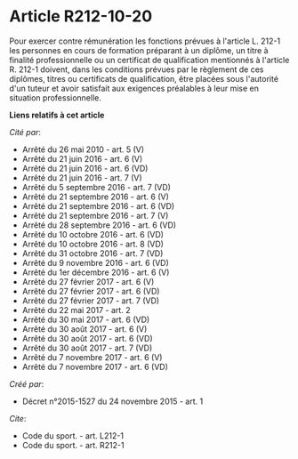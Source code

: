 # Article R212-10-20

Pour exercer contre rémunération les fonctions prévues à l'article L. 212-1 les personnes en cours de formation préparant à
un diplôme, un titre à finalité professionnelle ou un certificat de qualification mentionnés à l'article R. 212-1 doivent,
dans les conditions prévues par le règlement de ces diplômes, titres ou certificats de qualification, être placées sous
l'autorité d'un tuteur et avoir satisfait aux exigences préalables à leur mise en situation professionnelle.

**Liens relatifs à cet article**

_Cité par_:

  - Arrêté du 26 mai 2010 - art. 5 (V)
  - Arrêté du 21 juin 2016 - art. 6 (V)
  - Arrêté du 21 juin 2016 - art. 6 (VD)
  - Arrêté du 21 juin 2016 - art. 7 (V)
  - Arrêté du 5 septembre 2016 - art. 7 (VD)
  - Arrêté du 21 septembre 2016 - art. 6 (V)
  - Arrêté du 21 septembre 2016 - art. 6 (VD)
  - Arrêté du 21 septembre 2016 - art. 7 (V)
  - Arrêté du 28 septembre 2016 - art. 6 (VD)
  - Arrêté du 10 octobre 2016 - art. 6 (VD)
  - Arrêté du 10 octobre 2016 - art. 8 (VD)
  - Arrêté du 31 octobre 2016 - art. 7 (VD)
  - Arrêté du 9 novembre 2016 - art. 6 (VD)
  - Arrêté du 1er décembre 2016 - art. 6 (V)
  - Arrêté du 27 février 2017 - art. 6 (V)
  - Arrêté du 27 février 2017 - art. 6 (VD)
  - Arrêté du 27 février 2017 - art. 7 (VD)
  - Arrêté du 22 mai 2017 - art. 2
  - Arrêté du 30 mai 2017 - art. 6 (VD)
  - Arrêté du 30 août 2017 - art. 6 (V)
  - Arrêté du 30 août 2017 - art. 6 (VD)
  - Arrêté du 30 août 2017 - art. 7 (VD)
  - Arrêté du 7 novembre 2017 - art. 6 (V)
  - Arrêté du 7 novembre 2017 - art. 6 (VD)

_Créé par_:

  - Décret n°2015-1527 du 24 novembre 2015 - art. 1

_Cite_:

  - Code du sport. - art. L212-1
  - Code du sport. - art. R212-1
